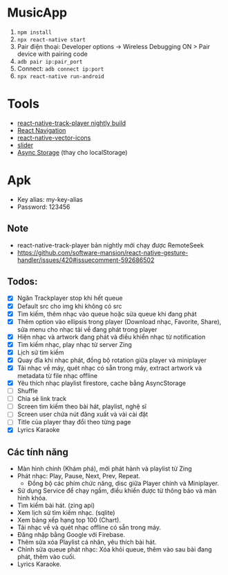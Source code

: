 # MusicApp

1. `npm install`
2. `npx react-native start`
3. Pair điện thoại: Developer options -> Wireless Debugging ON > Pair device with pairing code
4. `adb pair ip:pair_port`
5. Connect: `adb connect ip:port`
6. `npx react-native run-android`

# Tools

- [react-native-track-player nightly build](https://github.com/doublesymmetry/react-native-track-player)
- [React Navigation](https://reactnavigation.org/docs/getting-started)
- [react-native-vector-icons](https://github.com/oblador/react-native-vector-icons)
- [slider](https://www.npmjs.com/package/@react-native-community/slider)
- [Async Storage](https://react-native-async-storage.github.io/async-storage/docs/install/) (thay cho localStorage)

# Apk

- Key alias: my-key-alias
- Password: 123456

## Note

- react-native-track-player bản nightly mới chạy được RemoteSeek
- https://github.com/software-mansion/react-native-gesture-handler/issues/420#issuecomment-592686502

## Todos:

- [x] Ngăn Trackplayer stop khi hết queue
- [x] Default src cho img khi không có src
- [x] Tìm kiếm, thêm nhạc vào queue hoặc sửa queue khi đang phát
- [x] Thêm option vào ellipsis trong player (Download nhạc, Favorite, Share), sửa menu cho nhạc tải về đang phát trong player
- [x] Hiện nhạc và artwork đang phát và điều khiển nhạc từ notification
- [x] Tìm kiếm nhạc, play nhạc từ server Zing
- [x] Lịch sử tìm kiếm
- [x] Quay đĩa khi nhạc phát, đồng bộ rotation giữa player và miniplayer
- [x] Tải nhạc về máy, quét nhạc có sẵn trong máy, extract artwork và metadata từ file nhạc offline
- [x] Yêu thích nhạc playlist firestore, cache bằng AsyncStorage
- [ ] Shuffle
- [ ] Chia sẻ link track
- [ ] Screen tìm kiếm theo bài hát, playlist, nghệ sĩ
- [ ] Screen user chứa nút đăng xuất và vài cài đặt
- [ ] Title của player thay đổi theo từng page
- [x] Lyrics Karaoke

## Các tính năng

- Màn hình chính (Khám phá), mới phát hành và playlist từ Zing
- Phát nhạc: Play, Pause, Next, Prev, Repeat.
  - Đồng bộ các phím chức năng, disc giữa Player chính và Miniplayer.
- Sử dụng Service để chạy ngầm, điều khiển được từ thông báo và màn hình khóa.
- Tìm kiếm bài hát. (zing api)
- Xem lịch sử tìm kiếm nhạc. (sqlite)
- Xem bảng xếp hạng top 100 (Chart).
- Tải nhạc về và quét nhạc offline có sẵn trong máy.
- Đăng nhập bằng Google với Firebase.
- Thêm sửa xóa Playlist cá nhân, yêu thích bài hát.
- Chỉnh sửa queue phát nhạc: Xóa khỏi queue, thêm vào sau bài đang phát, thêm vào cuối.
- Lyrics Karaoke.
